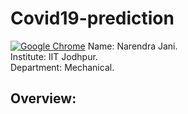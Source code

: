 # Covid19-prediction
[![Google Chrome](https://img.shields.io/badge/Google%20Chrome-4285F4?style=for-the-badge&logo=GoogleChrome&logoColor=white)](https://narendra-027.github.io/covid19.github.io/)
Name: Narendra Jani.  
Institute: IIT Jodhpur.  
Department: Mechanical.  
## Overview:




